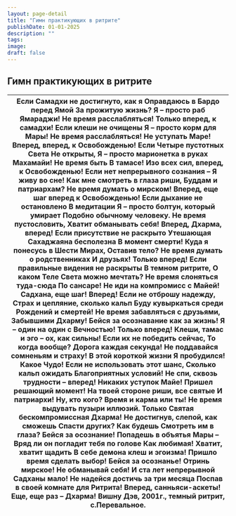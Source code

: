 ```yaml
---
layout: page-detail
title: "Гимн практикующих в ритрите"
publishDate: 01-01-2025
description: ""
tags:
image:
draft: false
---
```


## Гимн практикующих в ритрите
| Если Самадхи не достигнуто, как я  Оправдаюсь в Бардо перед Ямой  За прожитую жизнь? Я – просто раб Ямараджи!  Не время расслабляться! Только вперед, к самадхи!  Если клеши не очищены Я – просто корм для Мары!  Не время расслабляться! Не уступать Маре!  Вперед, вперед, к Освобожденью!  Если Четыре пустотных Света  Не открыты, Я – просто марионетка в руках  Махамайи! Не время быть  В тамасе!  Изо всех сил, вперед, к Освобожденью!  Если нет непрерывного сознания – Я живу во сне! Как мне смотреть в глаза риши,  Буддам и патриархам?  Не время думать о мирском!  Вперед, еще шаг вперед к Освобожденью!  Если дыхание не остановлено  В медитации Я – просто болтун, который умирает  Подобно обычному человеку.  Не время пустословить,  Хватит обманывать себя! Вперед, Дхарма, вперед!  Если присутствие не раскрыто Утешающая Сахаджаяна бесполезна  В момент смерти! Куда я понесусь в Шести Мирах,  Оставив тело?  Не время думать о родственниках  И друзьях! Только вперед!  Если правильные видения не раскрыты  В темном ритрите, О каком Теле Света можно мечтать?  Не время слоняться туда-сюда  По сансаре! Не иди на компромисс с Майей!  Садхана, еще шаг! Вперед!  Если не отброшу надежду,  Страх и цепляние, сколько кальп  Буду кувыркаться среди  Рождений и смертей!  Не время забавляться с друзьями,  Забывшими Дхарму!  Бейся за осознавание как за жизнь! Я – один на один с Вечностью!  Только вперед!  Клеши, тамас и эго – ох, как сильны! Если их не победить сейчас,  То когда вообще? Дорога каждая секунда!  Не поддавайся сомненьям и страху!  В этой короткой жизни  Я пробудился! Какое Чудо! Если не использовать этот шанс, Сколько кальп ожидать  Благоприятных условий!  Не спи, сквозь трудности – вперед!  Никаких уступок Майе! Пришел решающий момент! На твоей стороне риши, все святые  И патриархи! Ну, кто кого?  Время и карма или ты!  Не время выдувать пузыри иллюзий. Только Святая бескомпромиссная  Дхарма!  Не достигнув, слепой, как сможешь  Спасти других? Как будешь  Смотреть им в глаза?  Бейся за осознание!  Попадешь в объятья Мары – Вряд ли он погладит тебя по голове  Как любимая!  Хватит, хватит щадить  В себе демона клеш и эгоизма!  Пришло время сделать выбор! Бейся за осознанье!  Отринь мирское! Не обманывай себя!  И ста лет непрерывной  Садханы мало! Не надейся достичь за три месяца  Поспав в своей комнате для  Ритрита!  Вперед, санньяси-аскеты!  Еще, еще раз – Дхарма!  Вишну Дэв, 2001г., темный ритрит, с.Перевальное. |
| ------------------------------------------------------------------------------------------------------------------------------------------------------------------------------------------------------------------------------------------------------------------------------------------------------------------------------------------------------------------------------------------------------------------------------------------------------------------------------------------------------------------------------------------------------------------------------------------------------------------------------------------------------------------------------------------------------------------------------------------------------------------------------------------------------------------------------------------------------------------------------------------------------------------------------------------------------------------------------------------------------------------------------------------------------------------------------------------------------------------------------------------------------------------------------------------------------------------------------------------------------------------------------------------------------------------------------------------------------------------------------------------------------------------------------------------------------------------------------------------------------------------------------------------------------------------------------------------------------------------------------------------------------------------------------------------------------------------------------------------------------------------------------------------------------------------------------------------------------------------------------------------------------------------------------------------------------------------------------------------------------------------------------------------------------------------------------------------------------------------------------------------------------------------------------------------------------------------------------------------------------------------------------------------------------------------------------------------------------------------------------------------------------------------------------------------------------------------------------------------------------------------------------------- |
  
  
